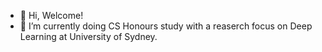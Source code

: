 - 👋 Hi, Welcome!
- 🌱 I’m currently doing CS Honours study with a reaserch focus on Deep Learning at University of Sydney.

<!---
zyinghua/zyinghua is a ✨ special ✨ repository because its `README.md` (this file) appears on your GitHub profile.
You can click the Preview link to take a look at your changes.
--->
